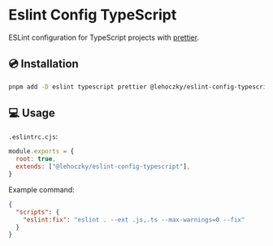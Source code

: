 # Eslint Config TypeScript

ESLint configuration for TypeScript projects with [prettier](https://prettier.io/).

## 💿 Installation

```sh
pnpm add -D eslint typescript prettier @lehoczky/eslint-config-typescript
```

## 💻 Usage

`.eslintrc.cjs`:

```js
module.exports = {
  root: true,
  extends: ["@lehoczky/eslint-config-typescript"],
}
```

Example command:

```json
{
  "scripts": {
    "eslint:fix": "eslint . --ext .js,.ts --max-warnings=0 --fix"
  }
}
```
